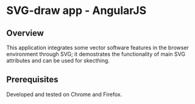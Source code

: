 # SVG-draw app - AngularJS 

## Overview

This application integrates some vector software features in the browser environment
through SVG; it demostrates the functionality of main SVG attributes and can be used for skecthing.


## Prerequisites

Developed and tested on Chrome and Firefox.

